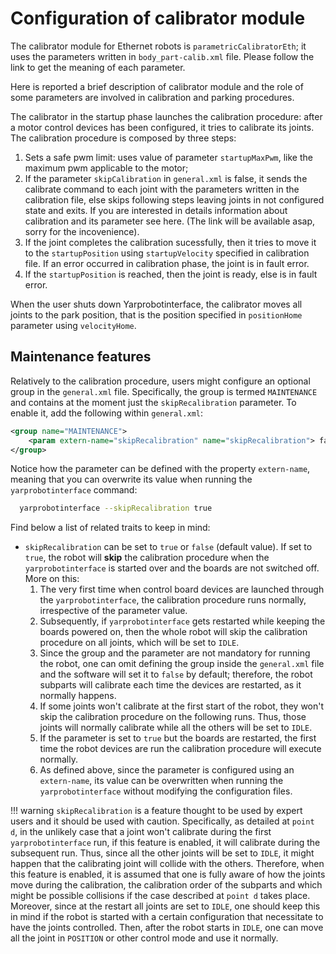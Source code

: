 # Configuration of calibrator module
The calibrator module for Ethernet robots is `parametricCalibratorEth`; it uses the parameters written in `body_part-calib.xml` file. Please follow the link to get the meaning of each parameter.

Here is reported a brief description of calibrator module and the role of some parameters are involved in calibration and parking procedures.

The calibrator in the startup phase launches the calibration procedure: after a motor control devices has been configured, it tries to calibrate its joints. The calibration procedure is composed by three steps:

 1. Sets a safe pwm limit: uses value of parameter `startupMaxPwm`, like the maximum pwm applicable to the motor;
 2. If the parameter `skipCalibration` in `general.xml` is false, it sends the calibrate command to each joint with the parameters written in the calibration file, else skips following steps leaving joints in not configured state and exits. If you are interested in details information about calibration and its parameter see here. (The link will be available asap, sorry for the incovenience).
 3. If the joint completes the calibration sucessfully, then it tries to move it to the `startupPosition` using `startupVelocity` specified in calibration file. If an error occurred in calibration phase, the joint is in fault error.
 4. If the `startupPosition` is reached, then the joint is ready, else is in fault error.

When the user shuts down Yarprobotinterface, the calibrator moves all joints to the park position, that is the position specified in `positionHome` parameter using `velocityHome`.

## Maintenance features

Relatively to the calibration procedure, users might configure an optional group in the `general.xml` file. Specifically, the group is termed `MAINTENANCE` and contains at the moment just the `skipRecalibration` parameter.
To enable it, add the following within `general.xml`:

```xml
<group name="MAINTENANCE">
    <param extern-name="skipRecalibration" name="skipRecalibration"> false </param>
</group>
```

Notice how the parameter can be defined with the property `extern-name`, meaning that you can overwrite its value when running the `yarprobotinterface` command:

```sh
  yarprobotinterface --skipRecalibration true
```

Find below a list of related traits to keep in mind:

- `skipRecalibration` can be set to `true` or `false` (default value). If set to `true`, the robot will **skip** the calibration procedure when the `yarprobotinterface` is started over and the boards are not switched off. More on this:
    1. The very first time when control board devices are launched through the `yarprobotinterface`, the calibration procedure runs normally, irrespective of the parameter value.
    2. Subsequently, if `yarprobotinterface` gets restarted while keeping the boards powered on, then the whole robot will skip the calibration procedure on all joints, which will be set to `IDLE`.
    3. Since the group and the parameter are not mandatory for running the robot, one can omit defining the group inside the `general.xml` file and the software will set it to `false` by default; therefore, the robot subparts will calibrate each time the devices are restarted, as it normally happens.
    4. If some joints won't calibrate at the first start of the robot, they won't skip the calibration procedure on the following runs. Thus, those joints will normally calibrate while all the others will be set to `IDLE`.
    5. If the parameter is set to `true` but the boards are restarted, the first time the robot devices are run the calibration procedure will execute normally.
    6. As defined above, since the parameter is configured using an `extern-name`, its value can be overwritten when running the `yarprobotinterface` without modifying the configuration files.

!!! warning
    `skipRecalibration` is a feature thought to be used by expert users and it should be used with caution. Specifically, as detailed at `point d`, in the unlikely case that a joint won't calibrate during the first `yarprobotinterface` run, if this feature is enabled, it will calibrate during the subsequent run. Thus, since all the other joints will be set to `IDLE`, it might happen that the calibrating joint will collide with the others.
    Therefore, when this feature is enabled, it is assumed that one is fully aware of how the joints move during the calibration, the calibration order of the subparts and which might be possible collisions if the case described at `point d` takes place.
    Moreover, since at the restart all joints are set to `IDLE`, one should keep this in mind if the robot is started with a certain configuration that necessitate to have the joints controlled. 
    Then, after the robot starts in `IDLE`, one can move all the joint in `POSITION` or other control mode and use it normally.
